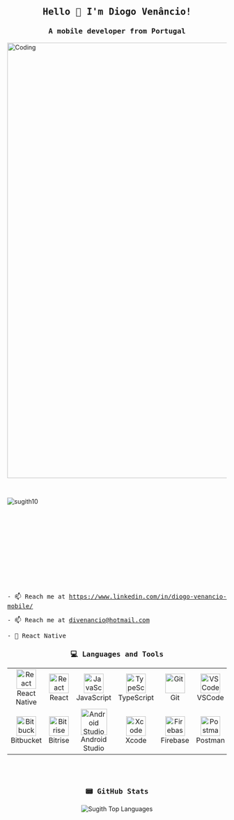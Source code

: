 <h2 align="center"><samp>Hello 👋 I'm Diogo Venâncio!</samp></h2>
<h3 align="center"><samp>A mobile developer from Portugal</samp> </h3>

<img align="center" alt="Coding" width="1000" src="https://github.com/user-attachments/assets/026360c6-1c46-41a8-81a3-565423caf3ce">

<p>&nbsp;</p>

<p align="left"> <img src="https://komarev.com/ghpvc/?username=Dr0pG&label=Profile%20views&color=0e75b6&style=flat" alt="sugith10" /></p>

<div style="margin-bottom: 200px;"></div>

<samp>- 📫 Reach me at https://www.linkedin.com/in/diogo-venancio-mobile/</samp>

<samp>- 📫 Reach me at divenancio@hotmail.com</samp>

<samp>- 📱 React Native</samp>

<h3 align="center"><samp>💻 Languages and Tools</samp></h3>
<table align="center">
  <tr>
    <td align="center" width="100">
      <img src="https://cdn.worldvectorlogo.com/logos/react-native-1.svg" alt="React Native" width="45" height="45" />
      <br>React Native
    </td>
    <td align="center" width="100">
      <img src="https://cdn.worldvectorlogo.com/logos/react-2.svg" alt="React" width="45" height="45" />
      <br>React
    </td>
    <td align="center" width="100">
      <img src="https://cdn.worldvectorlogo.com/logos/logo-javascript.svg" alt="JavaScript" width="45" height="45" />
      <br>JavaScript
    </td>
    <td align="center" width="100">
      <img src="https://cdn.worldvectorlogo.com/logos/typescript.svg" alt="TypeScript" width="45" height="45" />
      <br>TypeScript
    </td>
    <td align="center" width="100">
      <img src="https://user-images.githubusercontent.com/25181517/192108372-f71d70ac-7ae6-4c0d-8395-51d8870c2ef0.png" alt="Git" width="45" height="45" />
      <br>Git
    </td>
    <td align="center" width="100">
      <img src="https://cdn.worldvectorlogo.com/logos/visual-studio-code-1.svg" alt="VSCode" width="45" height="45" />
      <br>VSCode
    </td>
  </tr>
  <tr>
    <td align="center" width="100">
      <img src="https://cdn.worldvectorlogo.com/logos/bitbucket-icon.svg" alt="Bitbucket" width="45" height="45" />
      <br>Bitbucket
    </td>
    <td align="center" width="100">
      <img src="https://www.svgrepo.com/show/353490/bitrise-icon.svg" alt="Bitrise" width="45" height="45" />
      <br>Bitrise
    </td>
    <td align="center" width="100">
      <img src="https://cdn.worldvectorlogo.com/logos/android-4.svg" alt="Android Studio" width="60" height="60" />
      <br>Android Studio
    </td>
    <td align="center" width="100">
      <img src="https://icon.icepanel.io/Technology/svg/Xcode.svg" alt="Xcode" width="45" height="45" />
      <br>Xcode
    </td>
    <td align="center" width="100">
      <img src="https://www.vectorlogo.zone/logos/firebase/firebase-icon.svg" alt="Firebase" width="45" height="45" />
      <br>Firebase
    </td>
    <td align="center" width="100">
      <img src="https://skillicons.dev/icons?i=postman" alt="Postman" width="45" height="45" />
      <br>Postman
    </td>
  </tr>
</table>

<br><br>

<h3 align="center"><samp>📟 GitHub Stats</samp></h3>
<div align="center">
  <img src="https://github-readme-stats-git-masterrstaa-rickstaa.vercel.app/api/top-langs/?username=Dr0pG&hide_border=true&langs_count=5&show_icons=true&card_width=550&theme=tokyonight" alt="Sugith Top Languages" />
</div>

